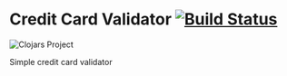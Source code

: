 # Credit Card Validator [![Build Status](https://travis-ci.org/lamuria/credit-card-validator.svg?branch=master)](https://travis-ci.org/lamuria/credit-card-validator)


![Clojars Project](http://clojars.org/credit-card-validator/latest-version.svg)

Simple credit card validator
